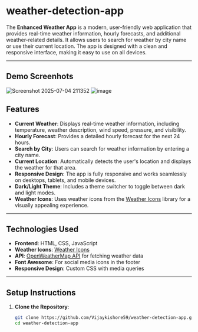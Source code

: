 # weather-detection-app

The **Enhanced Weather App** is a modern, user-friendly web application that provides real-time weather information, hourly forecasts, and additional weather-related details. It allows users to search for weather by city name or use their current location. The app is designed with a clean and responsive interface, making it easy to use on all devices.

---
## Demo Screenhots
![Screenshot 2025-07-04 211352](https://github.com/user-attachments/assets/47979d31-f67a-4199-a72c-218aacb06807)
![image](https://github.com/user-attachments/assets/9af3bd8b-425e-4979-96f5-a29f41238310)

## Features

- **Current Weather**: Displays real-time weather information, including temperature, weather description, wind speed, pressure, and visibility.
- **Hourly Forecast**: Provides a detailed hourly forecast for the next 24 hours.
- **Search by City**: Users can search for weather information by entering a city name.
- **Current Location**: Automatically detects the user's location and displays the weather for that area.
- **Responsive Design**: The app is fully responsive and works seamlessly on desktops, tablets, and mobile devices.
- **Dark/Light Theme**: Includes a theme switcher to toggle between dark and light modes.
- **Weather Icons**: Uses weather icons from the [Weather Icons](https://erikflowers.github.io/weather-icons/) library for a visually appealing experience.

---

## Technologies Used

- **Frontend**: HTML, CSS, JavaScript
- **Weather Icons**: [Weather Icons](https://erikflowers.github.io/weather-icons/)
- **API**: [OpenWeatherMap API](https://openweathermap.org/api) for fetching weather data
- **Font Awesome**: For social media icons in the footer
- **Responsive Design**: Custom CSS with media queries

---

## Setup Instructions

1. **Clone the Repository**:
   ```bash
   git clone https://github.com/Vijaykishore59/weather-detection-app.git
   cd weather-detection-app
   
